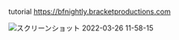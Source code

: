 tutorial https://bfnightly.bracketproductions.com

![スクリーンショット 2022-03-26 11-58-15](https://user-images.githubusercontent.com/11595790/160222341-af82b4c9-89c0-48ff-858e-5ea09b123dbf.png)
